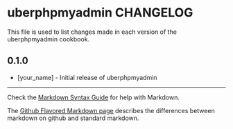 uberphpmyadmin CHANGELOG
========================

This file is used to list changes made in each version of the uberphpmyadmin cookbook.

0.1.0
-----
- [your_name] - Initial release of uberphpmyadmin

- - -
Check the [Markdown Syntax Guide](http://daringfireball.net/projects/markdown/syntax) for help with Markdown.

The [Github Flavored Markdown page](http://github.github.com/github-flavored-markdown/) describes the differences between markdown on github and standard markdown.
